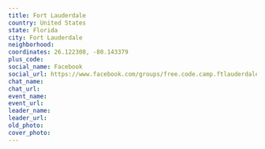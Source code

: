 ```yaml
---
title: Fort Lauderdale
country: United States
state: Florida
city: Fort Lauderdale
neighborhood: 
coordinates: 26.122308, -80.143379
plus_code:
social_name: Facebook
social_url: https://www.facebook.com/groups/free.code.camp.ftlauderdale
chat_name:
chat_url:
event_name:
event_url:
leader_name:
leader_url:
old_photo: 
cover_photo:
---
```

